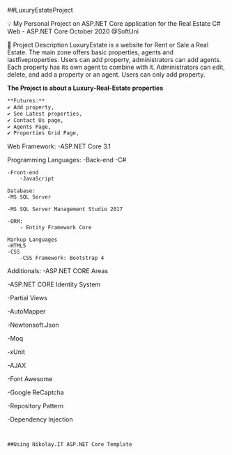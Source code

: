 ##LuxuryEstateProject

💡 My Personal Project on ASP.NET Core application for the Real Estate C# Web - ASP.NET Core October 2020 @SoftUni

📝 Project Description
LuxuryEstate is a website for Rent or Sale a Real Estate.
The main zone offers basic properties, agents and lastfiveproperties. Users can add property, administrators can add agents. Each property has its own agent to combine with it.
Administrators can edit, delete, and add a property or an agent.
Users can only add property.


**The Project is about a Luxury-Real-Estate properties**

```bash
**Futures:**
✔️ Add property,
✔️ See Latest properties,
✔️ Contact Us page,
✔️ Agents Page,
✔️ Properties Grid Page,
```
Web Framework:
-ASP.NET Core 3.1

Programming Languages:
-Back-end
    -C#
```
-Front-end
    -JavaScript

Database:
-MS SQL Server

-MS SQL Server Management Studio 2017

-ORM:
    - Entity Framework Core

Markup Languages
-HTML5
-CSS
    -CSS Framework: Bootstrap 4

```
Additionals:
-ASP.NET CORE Areas

-ASP.NET CORE Identity System

-Partial Views

-AutoMapper

-Newtonsoft.Json

-Moq

-xUnit

-AJAX

-Font Awesome

-Google ReCaptcha

-Repository Pattern

-Dependency Injection
```


##Using Nikolay.IT ASP.NET Core Template
